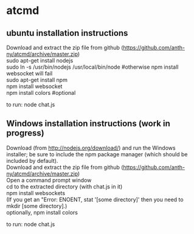atcmd
=====


ubuntu installation instructions
--------------------------------

Download and extract the zip file from github (https://github.com/anth-ny/atcmd/archive/master.zip)  
sudo apt-get install nodejs  
sudo ln -s /usr/bin/nodejs /usr/local/bin/node #otherwise npm install websocket will fail  
sudo apt-get install npm  
npm install websocket  
npm install colors #optional  

to run: node chat.js

Windows installation instructions (work in progress)
----------------------------------------------------

Download (from http://nodejs.org/download/) and run the Windows installer; be sure to include the npm package manager (which should be included by default).  
Download and extract the zip file from github (https://github.com/anth-ny/atcmd/archive/master.zip)  
Open a command prompt window  
cd to the extracted directory (with chat.js in it)  
npm install websockets  
(If you get an "Error: ENOENT, stat '[some directory]' then you need to mkdir [some directory].)  
optionally, npm install colors  

to run: node chat.js
